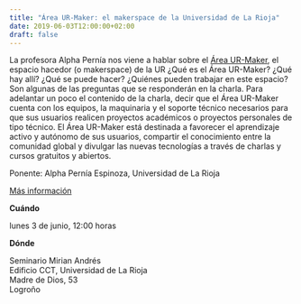 ```yaml
---
title: "Área UR-Maker: el makerspace de la Universidad de La Rioja"
date: 2019-06-03T12:00:00+02:00
draft: false
---
```


La profesora Alpha Pernía nos viene a hablar sobre el [Área UR-Maker](https://www.unirioja.es/urmaker/), el espacio hacedor (o makerspace) de la UR ¿Qué es el Área UR-Maker? ¿Qué hay allí? ¿Qué se puede hacer? ¿Quiénes pueden trabajar en este espacio? Son algunas de las preguntas que se responderán en la charla. Para adelantar un poco el contenido de la charla, decir que el Área UR-Maker cuenta con los equipos, la maquinaria y el soporte técnico necesarios para que sus usuarios realicen proyectos académicos o proyectos personales de tipo técnico. El Área UR-Maker está destinada a favorecer el aprendizaje activo y autónomo de sus usuarios, compartir el conocimiento entre la comunidad global y divulgar las nuevas tecnologías a través de charlas y cursos gratuitos y abiertos.

Ponente: Alpha Pernía Espinoza, Universidad de La Rioja

[Más información](https://seminariomirianandres.unirioja.es/2019/06/03/area-ur-maker-el-makerspace-de-la-universidad-de-la-rioja/)

<!--more-->

__Cuándo__

lunes 3 de junio, 12:00 horas

__Dónde__

Seminario Mirian Andrés \
Edificio CCT, Universidad de La Rioja \
Madre de Dios, 53 \
Logroño

